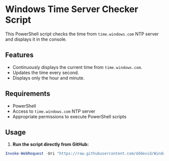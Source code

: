 # Windows Time Server Checker Script

This PowerShell script checks the time from `time.windows.com` NTP server and displays it in the console.

## Features

* Continuously displays the current time from `time.windows.com`.
* Updates the time every second.
* Displays only the hour and minute.

## Requirements

* PowerShell
* Access to `time.windows.com` NTP server
* Appropriate permissions to execute PowerShell scripts

## Usage

1. **Run the script directly from GitHub:**

```powershell
Invoke-WebRequest -Uri "https://raw.githubusercontent.com/dddevid/WindowsTimeServerCheckerScript/refs/heads/main/get-time.ps1" | Invoke-Expression
